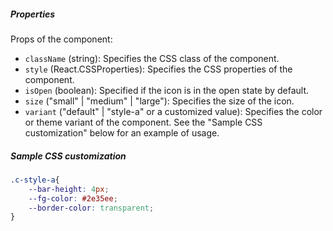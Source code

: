 ##### Properties

Props of the component:

- `className` (string): Specifies the CSS class of the component.
- `style` (React.CSSProperties): Specifies the CSS properties of the component.
- `isOpen` (boolean): Specified if the icon is in the open state by default.
- `size` ("small" | "medium" | "large"): Specifies the size of the icon.
- `variant` ("default" | "style-a" or a customized value): Specifies the color or theme variant of the component. See the "Sample CSS customization" below for an example of usage.

##### Sample CSS customization

```css
.c-style-a{
    --bar-height: 4px;
    --fg-color: #2e35ee;
    --border-color: transparent;
}
```
